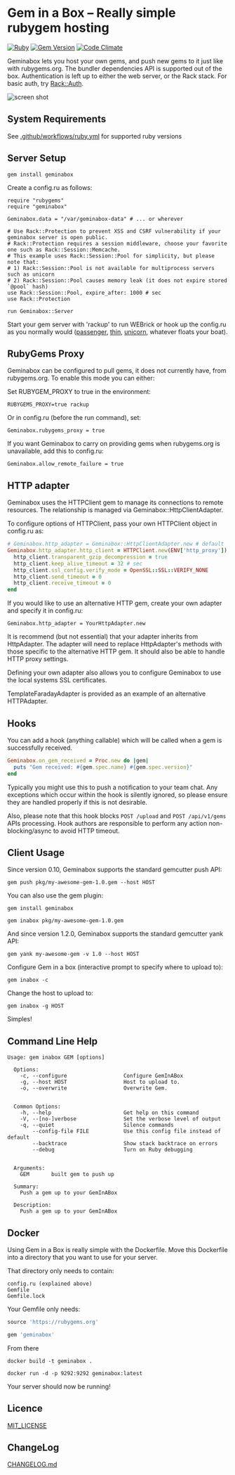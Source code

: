 # Gem in a Box – Really simple rubygem hosting
[![Ruby](https://github.com/geminabox/geminabox/actions/workflows/ruby.yml/badge.svg)](https://github.com/geminabox/geminabox/actions/workflows/ruby.yml?query=branch%3Amaster)
[![Gem Version](https://badge.fury.io/rb/geminabox.png)](http://badge.fury.io/rb/geminabox)
[![Code Climate](https://codeclimate.com/github/geminabox/geminabox/badges/gpa.svg)](https://codeclimate.com/github/geminabox/geminabox)

Geminabox lets you host your own gems, and push new gems to it just like with rubygems.org.
The bundler dependencies API is supported out of the box.
Authentication is left up to either the web server, or the Rack stack.
For basic auth, try [Rack::Auth](http://www.rubydoc.info/github/rack/rack/Rack/Auth/Basic).

![screen shot](http://pics.tomlea.co.uk/bbbba6/geminabox.png)

## System Requirements

See [.github/workflows/ruby.yml](.github/workflows/ruby.yml) for supported ruby versions

## Server Setup

    gem install geminabox

Create a config.ru as follows:

    require "rubygems"
    require "geminabox"

    Geminabox.data = "/var/geminabox-data" # ... or wherever

    # Use Rack::Protection to prevent XSS and CSRF vulnerability if your geminabox server is open public.
    # Rack::Protection requires a session middleware, choose your favorite one such as Rack::Session::Memcache.
    # This example uses Rack::Session::Pool for simplicity, but please note that:
    # 1) Rack::Session::Pool is not available for multiprocess servers such as unicorn
    # 2) Rack::Session::Pool causes memory leak (it does not expire stored `@pool` hash)
    use Rack::Session::Pool, expire_after: 1000 # sec
    use Rack::Protection

    run Geminabox::Server

Start your gem server with 'rackup' to run WEBrick or hook up the config.ru as you normally would ([passenger](https://www.phusionpassenger.com/), [thin](http://code.macournoyer.com/thin/), [unicorn](https://bogomips.org/unicorn/), whatever floats your boat).

## RubyGems Proxy

Geminabox can be configured to pull gems, it does not currently have, from rubygems.org. To enable this mode you can either:

Set RUBYGEM_PROXY to true in the environment:

    RUBYGEMS_PROXY=true rackup

Or in config.ru (before the run command), set:

    Geminabox.rubygems_proxy = true

If you want Geminabox to carry on providing gems when rubygems.org is unavailable, add this to config.ru:

    Geminabox.allow_remote_failure = true

## HTTP adapter

Geminabox uses the HTTPClient gem to manage its connections to remote resources.
The relationship is managed via Geminabox::HttpClientAdapter.

To configure options of HTTPClient, pass your own HTTPClient object in config.ru as:

```ruby
# Geminabox.http_adapter = Geminabox::HttpClientAdapter.new # default
Geminabox.http_adapter.http_client = HTTPClient.new(ENV['http_proxy']).tap do |http_client|
  http_client.transparent_gzip_decompression = true
  http_client.keep_alive_timeout = 32 # sec
  http_client.ssl_config.verify_mode = OpenSSL::SSL::VERIFY_NONE
  http_client.send_timeout = 0
  http_client.receive_timeout = 0
end
```

If you would like to use an alternative HTTP gem, create your own adapter
and specify it in config.ru:

    Geminabox.http_adapter = YourHttpAdapter.new

It is recommend (but not essential) that your adapter inherits from HttpAdapter.
The adapter will need to replace HttpAdapter's methods with those specific to
the alternative HTTP gem. It should also be able to handle HTTP proxy
settings.

Defining your own adapter also allows you to configure Geminabox to use the
local systems SSL certificates.

TemplateFaradayAdapter is provided as an example of an alternative HTTPAdapter.

## Hooks

You can add a hook (anything callable) which will be called when a gem is
successfully received.

```ruby
Geminabox.on_gem_received = Proc.new do |gem|
  puts "Gem received: #{gem.spec.name} #{gem.spec.version}"
end
```

Typically you might use this to push a notification to your team chat. Any
exceptions which occur within the hook is silently ignored, so please ensure they
are handled properly if this is not desirable.

Also, please note that this hook blocks `POST /upload` and `POST /api/v1/gems` APIs processing.
Hook authors are responsible to perform any action non-blocking/async to avoid HTTP timeout.

## Client Usage

Since version 0.10, Geminabox supports the standard gemcutter push API:

    gem push pkg/my-awesome-gem-1.0.gem --host HOST

You can also use the gem plugin:

    gem install geminabox

    gem inabox pkg/my-awesome-gem-1.0.gem

And since version 1.2.0, Geminabox supports the standard gemcutter yank API:

    gem yank my-awesome-gem -v 1.0 --host HOST

Configure Gem in a box (interactive prompt to specify where to upload to):

    gem inabox -c

Change the host to upload to:

    gem inabox -g HOST

Simples!

## Command Line Help

    Usage: gem inabox GEM [options]

      Options:
        -c, --configure                  Configure GemInABox
        -g, --host HOST                  Host to upload to.
        -o, --overwrite                  Overwrite Gem.


      Common Options:
        -h, --help                       Get help on this command
        -V, --[no-]verbose               Set the verbose level of output
        -q, --quiet                      Silence commands
            --config-file FILE           Use this config file instead of default
            --backtrace                  Show stack backtrace on errors
            --debug                      Turn on Ruby debugging


      Arguments:
        GEM       built gem to push up

      Summary:
        Push a gem up to your GemInABox

      Description:
        Push a gem up to your GemInABox

## Docker

Using Gem in a Box is really simple with the Dockerfile.  Move this Dockerfile into a directory that you want to use for your server.

That directory only needs to contain:

```
config.ru (explained above)
Gemfile
Gemfile.lock
```

Your Gemfile only needs:

```ruby
source 'https://rubygems.org'

gem 'geminabox'
```

From there

```
docker build -t geminabox .
```

```
docker run -d -p 9292:9292 geminabox:latest
```

Your server should now be running!

## Licence

[MIT_LICENSE](./MIT-LICENSE)

## ChangeLog

[CHANGELOG.md](./CHANGELOG.md)
